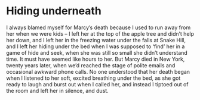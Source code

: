 Hiding underneath
=================
I always blamed myself for Marcy’s death because I used to run away from her when we were kids – I left her at the top of the apple tree and didn’t help her down, and I left her in the freezing water under the falls at Snake Hill, and I left her hiding under the bed when I was supposed to ‘find’ her in a game of hide and seek, when she was still so small she didn’t understand time. It must have seemed like hours to her. But Marcy died in New York, twenty years later, when we’d reached the stage of polite emails and occasional awkward phone calls. No one understood that her death began when I listened to her soft, excited breathing under the bed, as she got ready to laugh and burst out when I called her, and instead I tiptoed out of the room and left her in silence, and dust.